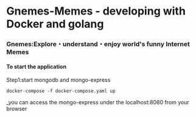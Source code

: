 # Gnemes-Memes - developing with Docker and golang
### Gnemes:Explore・understand・enjoy world's funny Internet Memes


#### To start the application
Step1:start  mongodb and mongo-express

    docker-compose -f docker-compose.yaml up
    
_you can access the mongo-express under the localhost:8080 from your browser
